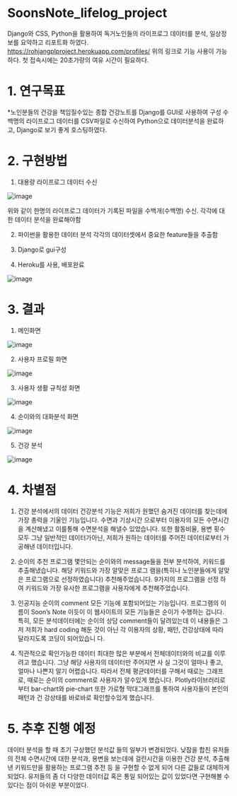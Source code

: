 # SoonsNote_lifelog_project

Django와 CSS, Python을 활용하여 독거노인들의 라이프로그 데이터를 분석, 일상정보를 요약하고 리포트화 하였다.
https://rohjangplproject.herokuapp.com/profiles/
위의 링크로 기능 사용이 가능하다. 첫 접속시에는 20초가량의 여유 시간이 필요하다.

# 1. 연구목표
*노인분들의 건강을 책임질수있는 종합 건강노트를 Django를 GUI로 사용하여 구성
수백명의 라이프로그 데이터를 CSV파일로 수신하여 Python으로 데이터분석을 완료하고, Django로 보기 좋게 호스팅하였다.

# 2. 구현방법
1. 대용량 라이프로그 데이터 수신

![image](https://user-images.githubusercontent.com/35508595/174535285-6114c1a9-3cce-4b2c-a91a-8b732772ef69.png)


위와 같이 한명의 라이프로그 데이터가 기록된 파일을 수백개(수백명) 수신. 각각에 대한 데이터 분석을 완료해야함 

2. 파이썬을 활용한 데이터 분석
각각의 데이터셋에서 중요한 feature들을 추출함

3. Django로 gui구성

4. Heroku를 사용, 배포완료

![image](https://user-images.githubusercontent.com/35508595/174536066-ad43afa5-0885-4341-ae03-440449b2046c.png)

    
# 3. 결과
1. 메인화면

![image](https://user-images.githubusercontent.com/35508595/174536119-a9064950-1181-4b7a-abd4-2a33f277d920.png)


2. 사용자 프로필 화면

![image](https://user-images.githubusercontent.com/35508595/174536160-46e9859b-264c-4653-bace-4412e5b4cfa0.png)


3. 사용자 생활 규칙성 화면

![image](https://user-images.githubusercontent.com/35508595/174536259-2128d7b4-4299-42a5-aef4-3b590dde49f0.png)


4. 순이와의 대화분석 화면

![image](https://user-images.githubusercontent.com/35508595/174536285-09db05d5-fef8-4c2d-9cd4-e988838ae631.png)


5. 건강 분석

![image](https://user-images.githubusercontent.com/35508595/174536314-bbfd0c38-d670-416a-a9df-954122b5e0b9.png)



# 4. 차별점

1. 건강 분석에서의 데이터
건강분석 기능은 저희가 원했던 숨겨진 데이터를 찾는데에 가장 총력을 기울인 기능입니다. 수면과 기상시간
으로부터 이용자의 모든 수면시간을 계산해냈고 이를통해 수면분석을 해낼수 있었습니다. 또한 활동비율, 용변
횟수모두 그냥 일반적인 데이터가아닌, 저희가 원하는 데이터를 주어진 데이터로부터 가공해낸 데이터입니다.

2. 순이의 추천 프로그램
몇안되는 순이와의 message들을 전부 분석하여, 키워드를 추출해냈습니다. 해당 키워드와 가장 알맞은 프로그
램을(특히나 노인분들에게 알맞은 프로그램으로 선정하였습니다) 추천해주었습니다. 9가지의 프로그램을 선정
하여 키워드와 가장 유사한 프로그램을 사용자에게 추천해주었습니다.

3. 인공지능 순이의 comment
모든 기능에 포함되어있는 기능입니다. 프로그램의 이름이 Soon’s Note 이듯이 이 웹사이트의 모든 기능들은 
순이가 수행하는 겁니다. 특히, 모든 분석데이터에는 순이의 상담 comment들이 달려있는데 이 내용들은 그저 
저희가 hard coding 해둔 것이 아닌 각 이용자의 상황, 패턴, 건강상태에 따라 달라지도록 코딩이 되어있습니
다. 

4. 직관적으로 확인가능한 데이터
최대한 많은 부분에서 전체데이터와의 비교를 이루려고 했습니다. 그냥 해당 사용자의 데이터만 주어지면 사
실 그것이 얼마나 좋고, 얼마나 나쁜지 알기 어렵습니다. 따라서 전체 평균데이터를 구해서 때로는 그래프로, 때로는 순이의 comment로 사용자가 알수있게 했습니다. Plotly라이브러리로부터 bar-chart와 pie-chart 또한 가로형 막대그래프를 통하여 사용자들이 본인의 패턴과 건
강상태를 바로바로 확인할수있게 했습니다.

# 5. 추후 진행 예정
데이터 분석을 할 때 초기 구상했던 분석값 들의 일부가 변경되었다. 낮잠을 합친 유저들의 전체 수면시간에 
대한 분석과, 용변을 보는데에 걸린시간을 이용한 건강 분석, 추출해낸 키워드만을 활용하는 프로그램 추천 등
을 구현할 수 없게 되어 다른 값들로 대체하게 되었다. 유저들의 좀 더 다양한 데이터값 혹은 통일 되어있는 
값이 있었다면 구현해볼 수 있다는 점이 아쉬운 부분이었다.

